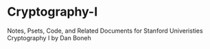 # Cryptography-I
Notes, Psets, Code, and Related Documents for Stanford Univeristies Cryptography I by Dan Boneh
